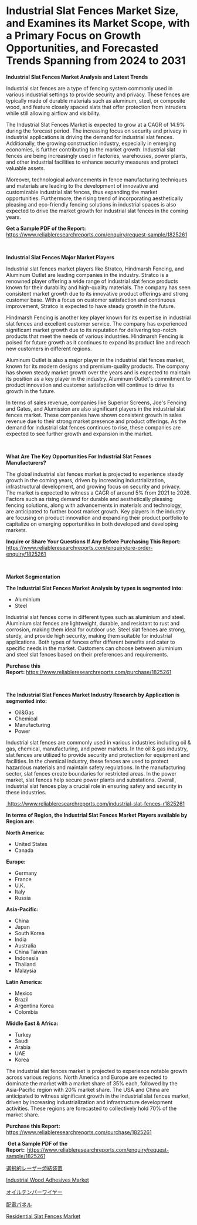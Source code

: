 <p><h1>Industrial Slat Fences Market Size, and Examines its Market Scope, with a Primary Focus on Growth Opportunities, and Forecasted Trends Spanning from 2024 to 2031</h1></p><p><strong>Industrial Slat Fences Market Analysis and Latest Trends</strong></p>
<p><p>Industrial slat fences are a type of fencing system commonly used in various industrial settings to provide security and privacy. These fences are typically made of durable materials such as aluminum, steel, or composite wood, and feature closely spaced slats that offer protection from intruders while still allowing airflow and visibility.</p><p>The Industrial Slat Fences Market is expected to grow at a CAGR of 14.9% during the forecast period. The increasing focus on security and privacy in industrial applications is driving the demand for industrial slat fences. Additionally, the growing construction industry, especially in emerging economies, is further contributing to the market growth. Industrial slat fences are being increasingly used in factories, warehouses, power plants, and other industrial facilities to enhance security measures and protect valuable assets.</p><p>Moreover, technological advancements in fence manufacturing techniques and materials are leading to the development of innovative and customizable industrial slat fences, thus expanding the market opportunities. Furthermore, the rising trend of incorporating aesthetically pleasing and eco-friendly fencing solutions in industrial spaces is also expected to drive the market growth for industrial slat fences in the coming years.</p></p>
<p><strong>Get a Sample PDF of the Report:&nbsp;</strong> <a href="https://www.reliableresearchreports.com/enquiry/request-sample/1825261">https://www.reliableresearchreports.com/enquiry/request-sample/1825261</a></p>
<p>&nbsp;</p>
<p><strong>Industrial Slat Fences Major Market Players</strong></p>
<p><p>Industrial slat fences market players like Stratco, Hindmarsh Fencing, and Aluminum Outlet are leading companies in the industry. Stratco is a renowned player offering a wide range of industrial slat fence products known for their durability and high-quality materials. The company has seen consistent market growth due to its innovative product offerings and strong customer base. With a focus on customer satisfaction and continuous improvement, Stratco is expected to have steady growth in the future.</p><p>Hindmarsh Fencing is another key player known for its expertise in industrial slat fences and excellent customer service. The company has experienced significant market growth due to its reputation for delivering top-notch products that meet the needs of various industries. Hindmarsh Fencing is poised for future growth as it continues to expand its product line and reach new customers in different regions.</p><p>Aluminum Outlet is also a major player in the industrial slat fences market, known for its modern designs and premium-quality products. The company has shown steady market growth over the years and is expected to maintain its position as a key player in the industry. Aluminum Outlet's commitment to product innovation and customer satisfaction will continue to drive its growth in the future.</p><p>In terms of sales revenue, companies like Superior Screens, Joe's Fencing and Gates, and Alumission are also significant players in the industrial slat fences market. These companies have shown consistent growth in sales revenue due to their strong market presence and product offerings. As the demand for industrial slat fences continues to rise, these companies are expected to see further growth and expansion in the market.</p></p>
<p>&nbsp;</p>
<p><strong>What Are The Key Opportunities For Industrial Slat Fences Manufacturers?</strong></p>
<p><p>The global industrial slat fences market is projected to experience steady growth in the coming years, driven by increasing industrialization, infrastructural development, and growing focus on security and privacy. The market is expected to witness a CAGR of around 5% from 2021 to 2026. Factors such as rising demand for durable and aesthetically pleasing fencing solutions, along with advancements in materials and technology, are anticipated to further boost market growth. Key players in the industry are focusing on product innovation and expanding their product portfolio to capitalize on emerging opportunities in both developed and developing markets.</p></p>
<p><strong>Inquire or Share Your Questions If Any Before Purchasing This Report:</strong> <a href="https://www.reliableresearchreports.com/enquiry/pre-order-enquiry/1825261">https://www.reliableresearchreports.com/enquiry/pre-order-enquiry/1825261</a></p>
<p>&nbsp;</p>
<p><strong>Market Segmentation</strong></p>
<p><strong>The Industrial Slat Fences Market Analysis by types is segmented into:</strong></p>
<p><ul><li>Aluminium</li><li>Steel</li></ul></p>
<p><p>Industrial slat fences come in different types such as aluminium and steel. Aluminium slat fences are lightweight, durable, and resistant to rust and corrosion, making them ideal for outdoor use. Steel slat fences are strong, sturdy, and provide high security, making them suitable for industrial applications. Both types of fences offer different benefits and cater to specific needs in the market. Customers can choose between aluminium and steel slat fences based on their preferences and requirements.</p></p>
<p><strong>Purchase this Report:&nbsp;</strong><a href="https://www.reliableresearchreports.com/purchase/1825261">https://www.reliableresearchreports.com/purchase/1825261</a></p>
<p>&nbsp;</p>
<p><strong>The Industrial Slat Fences Market Industry Research by Application is segmented into:</strong></p>
<p><ul><li>Oil&Gas</li><li>Chemical</li><li>Manufacturing</li><li>Power</li></ul></p>
<p><p>Industrial slat fences are commonly used in various industries including oil & gas, chemical, manufacturing, and power markets. In the oil & gas industry, slat fences are utilized to provide security and protection for equipment and facilities. In the chemical industry, these fences are used to protect hazardous materials and maintain safety regulations. In the manufacturing sector, slat fences create boundaries for restricted areas. In the power market, slat fences help secure power plants and substations. Overall, industrial slat fences play a crucial role in ensuring safety and security in these industries.</p></p>
<p><a href="https://www.reliableresearchreports.com/industrial-slat-fences-r1825261">&nbsp;https://www.reliableresearchreports.com/industrial-slat-fences-r1825261</a></p>
<p><strong>In terms of Region, the Industrial Slat Fences Market Players available by Region are:</strong></p>
<p>
    <p> <strong> North America: </strong>
        <ul>
            <li>United States</li>
            <li>Canada</li>
        </ul>
        </p> 
    <p> <strong> Europe: </strong>
        <ul>
            <li>Germany</li>
            <li>France</li>
            <li>U.K.</li>
            <li>Italy</li>
            <li>Russia</li>
        </ul>
        </p> 
    <p> <strong> Asia-Pacific: </strong>
        <ul>
            <li>China</li>
            <li>Japan</li>
            <li>South Korea</li>
            <li>India</li>
            <li>Australia</li>
            <li>China Taiwan</li>
            <li>Indonesia</li>
            <li>Thailand</li>
            <li>Malaysia</li>
        </ul>
        </p> 
    <p> <strong> Latin America: </strong>
        <ul>
            <li>Mexico</li>
            <li>Brazil</li>
            <li>Argentina Korea</li>
            <li>Colombia</li>
        </ul>
        </p> 
    <p> <strong> Middle East & Africa: </strong>
        <ul>
            <li>Turkey</li>
            <li>Saudi</li>
            <li>Arabia</li>
            <li>UAE</li>
            <li>Korea</li>
        </ul>
    </p>
    </p>
<p><p>The industrial slat fences market is projected to experience notable growth across various regions. North America and Europe are expected to dominate the market with a market share of 35% each, followed by the Asia-Pacific region with 20% market share. The USA and China are anticipated to witness significant growth in the industrial slat fences market, driven by increasing industrialization and infrastructure development activities. These regions are forecasted to collectively hold 70% of the market share.</p></p>
<p><strong>Purchase this Report: </strong><a href="https://www.reliableresearchreports.com/purchase/1825261">https://www.reliableresearchreports.com/purchase/1825261</a></p>
<p>&nbsp;<strong>Get a Sample PDF of the Report:&nbsp;&nbsp;</strong><a href="https://www.reliableresearchreports.com/enquiry/request-sample/1825261">https://www.reliableresearchreports.com/enquiry/request-sample/1825261</a></p>
<p><strong></strong></p>
<p><p><a href="https://medium.com/@eleanorardy655/2024%E5%B9%B4%E3%81%8B%E3%82%892031%E5%B9%B4%E3%81%AE%E4%BA%88%E6%B8%AC%E3%81%95%E3%82%8C%E3%82%8B%E9%81%B8%E6%8A%9E%E7%9A%84%E3%83%AC%E3%83%BC%E3%82%B6%E3%83%BC%E3%82%B7%E3%83%B3%E3%82%BF%E3%83%AA%E3%83%B3%E3%82%B0%E8%A3%85%E7%BD%AE%E3%81%AE%E5%B8%82%E5%A0%B4%E5%8B%95%E5%90%91%E3%81%A8%E5%B8%82%E5%A0%B4%E5%88%86%E6%9E%90-07b643142906">選択的レーザー焼結装置</a></p><p><a href="https://issuu.com/reportprime-2/docs/industrial-wood-adhesives-market-size-2030.pptx">Industrial Wood Adhesives Market</a></p><p><a href="https://github.com/tanyaali3/Market-Research-Report-List-1/blob/main/418273641558.md">オイルテンパーワイヤー</a></p><p><a href="https://github.com/avwofrml53535/Market-Research-Report-List-1/blob/main/712806741559.md">配電パネル</a></p><p><a href="https://github.com/brenzgnarento/Market-Research-Report-List-2/blob/main/residential-slat-fences-market.md">Residential Slat Fences Market</a></p></p>